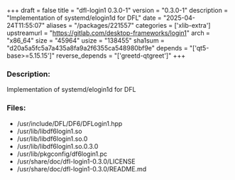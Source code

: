 +++
draft = false
title = "dfl-login1 0.3.0-1"
version = "0.3.0-1"
description = "Implementation of systemd/elogin1d for DFL"
date = "2025-04-24T11:55:07"
aliases = "/packages/221557"
categories = ['xlib-extra']
upstreamurl = "https://gitlab.com/desktop-frameworks/login1"
arch = "x86_64"
size = "45964"
usize = "138455"
sha1sum = "d20a5a5fc5a7a435a8fa9a2f6355ca548980bf9e"
depends = "['qt5-base>=5.15.15']"
reverse_depends = "['greetd-qtgreet']"
+++
### Description: 
Implementation of systemd/elogin1d for DFL

### Files: 
* /usr/include/DFL/DF6/DFLogin1.hpp
* /usr/lib/libdf6login1.so
* /usr/lib/libdf6login1.so.0
* /usr/lib/libdf6login1.so.0.3.0
* /usr/lib/pkgconfig/df6login1.pc
* /usr/share/doc/dfl-login1-0.3.0/LICENSE
* /usr/share/doc/dfl-login1-0.3.0/README.md
